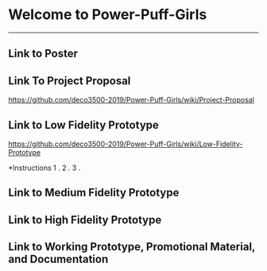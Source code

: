 # Welcome to Power-Puff-Girls
***

## Link to Poster

## Link To Project Proposal
https://github.com/deco3500-2019/Power-Puff-Girls/wiki/Project-Proposal

## Link to Low Fidelity Prototype
https://github.com/deco3500-2019/Power-Puff-Girls/wiki/Low-Fidelity-Prototype

*Instructions
  1 . 
  2 .
  3 .

## Link to Medium Fidelity Prototype

## Link to High Fidelity Prototype

## Link to Working Prototype, Promotional Material, and Documentation  
